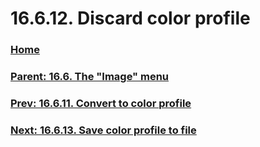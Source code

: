 # 16.6.12. Discard color profile

### [Home](./00-home.md)
### [Parent: 16.6. The "Image" menu](./16-06-00-the-image-menu.md)
### [Prev: 16.6.11. Convert to color profile](./16-06-11-convert-to-color-profile.md)
### [Next: 16.6.13. Save color profile to file](./16-06-13-save-color-profile-to-file.md)
